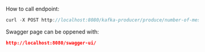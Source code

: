 How to call endpoint:

```java
curl -X POST http://localhost:8080/kafka-producer/produce/number-of-messages/10
```

Swagger page can be oppened with:

```json
http://localhost:8080/swagger-ui/
```